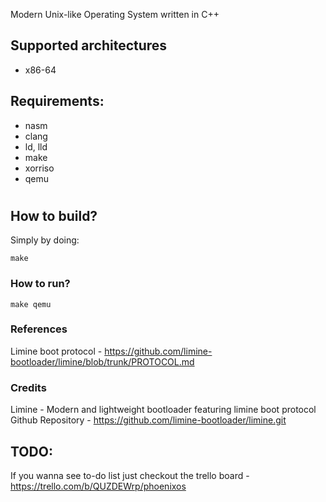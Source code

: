 Modern Unix-like Operating System written in C++
## Supported architectures
- x86-64

## Requirements:
- nasm
- clang
- ld, lld
- make
- xorriso 
- qemu
#
## How to build?
Simply by doing:
```
make
```
### How to run?
```
make qemu
```

### References
Limine boot protocol - https://github.com/limine-bootloader/limine/blob/trunk/PROTOCOL.md

### Credits
Limine - Modern and lightweight bootloader featuring limine boot protocol
Github Repository - https://github.com/limine-bootloader/limine.git

## TODO:
If you wanna see to-do list just checkout the trello board - https://trello.com/b/QUZDEWrp/phoenixos
